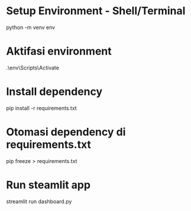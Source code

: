 # Setup Environment - Shell/Terminal
python -m venv env

# Aktifasi environment
.\env\Scripts\Activate

# Install dependency
pip install -r requirements.txt

# Otomasi dependency di requirements.txt
pip freeze > requirements.txt

# Run steamlit app
streamlit run dashboard.py
